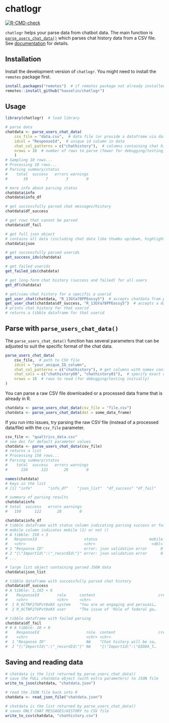 
<!-- README.md is generated from README.Rmd. Please edit that file -->

# chatlogr

<!-- badges: start -->

[![R-CMD-check](https://github.com/hauselin/chatlogr/actions/workflows/R-CMD-check.yaml/badge.svg)](https://github.com/hauselin/chatlogr/actions/workflows/R-CMD-check.yaml)
<!-- badges: end -->

`chatlogr` helps your parse data from chatbot data. The main function is
[`parse_users_chat_data()`](https://hauselin.github.io/chatlogr/reference/parse_users_chat_data.html)
which parses chat history data from a CSV file. See
[documentation](https://hauselin.github.io/chatlogr/) for details.

## Installation

Install the development version of `chatlogr`. You might need to install
the `remotes` package first.

``` r
install.packages("remotes")  # if remotes package not already installed
remotes::install_github("hauselin/chatlogr")
```

## Usage

``` r
library(chatlogr)  # load library

# parse data
chatdata <- parse_users_chat_data(
    csv_file = "data.csv",  # data file (or provide a dataframe via dat parameter)
    idcol = "ResponseId",  # unique id column in data
    chat_col_patterns = c("chathistory"),  # columns containing chat history
    nrows = 10  # number of rows to parse (fewer for debugging/testing)
    )
# Sampling 10 rows...                                                                      
# Processing 10 rows...
# Parsing summary/status
#    total  success   errors warnings 
#       10        7        3        0 

# more info about parsing status
chatdata$info
chatdata$info_df

# get successfully parsed chat messages/history
chatdata$df_success

# get rows that cannot be parsed
chatdata$df_fail

# get full json object
# contains all data (including chat data like thumbs up/down, highlights, user-agent info)
chatdata$json

# get successfully parsed userids
get_success_ids(chatdata)

# get failed userids
get_failed_ids(chatdata)

# get long-form chat history (success and failed) for all users
get_df(chatdata)

# get/view chat history for a specific a userid
get_user_chat(chatdata, "R_13GYa78PPEossy5")  # accepts chatdata from parse_users_chat_data
get_user_chat(chatdata$df_success, "R_13GYa78PPEossy5")  # accepts a dataframe
# prints chat history for that userid
# returns a tibble dataframe for that userid
```

## Parse with `parse_users_chat_data()`

The `parse_users_chat_data()` function has several parameters that can
be adjusted to suit the specific format of the chat data.

``` r
parse_users_chat_data(
    csv_file,  # path to CSV file
    idcol = "your_unique_ID_column", 
    chat_col_patterns = c("chathistory"), # get columns with names containing this pattern
    chat_cols = c("chathistory00", "chathistory01"),  # specify exact column names to parse
    nrows = 10  # rows to read (for debugging/testing initially)
)
```

You can parse a raw CSV file downloaded or a processed data frame that
is already in R.

``` r
chatdata <- parse_users_chat_data(csv_file = "file.csv")
chatdata <- parse_users_chat_data(dat = some_data_frame)
```

If you run into issues, try parsing the raw CSV file (instead of a
processed data/file) with the `csv_file` parameter.

``` r
csv_file <- "qualtrics_data.csv"
# see doc for default parameter values
chatdata <- parse_users_chat_data(csv_file) 
# returns a list
# Processing 150 rows...                                                                   
# Parsing summary/status
#    total  success   errors warnings 
#      150      122       28        0 

names(chatdata)
# keys in the list
# [1] "info"       "info_df"    "json_list"  "df_success" "df_fail"   

# summary of parsing results
chatdata$info
# total  success   errors warnings 
#   150      122       28        0 

chatdata$info_df
# tibble dataframe with status column indicating parsing success or failure
# mobile column indicates mobile (1) or not ()
# A tibble: 150 × 3
#   ResponseId                     status                       mobile
#   <chr>                          <chr>                         <dbl>
# 1 "Response ID"                  error: json validation error      0
# 2 "{\"ImportId\":\"_recordId\"}" error: json validation error      0
# ...

# large list object containing parsed JSON data
chatdata$json_list  

# tibble dataframe with successfully parsed chat history
chatdata$df_success  
# A tibble: 1,103 × 6
#    ResponseId        role      content                            createdAt    id n_words
#    <chr>             <chr>     <chr>                                  <dbl> <int>   <int>
#  1 R_6CTNF27UPvt8oKX system    "You are an engaging and persuasi…      0        0     344
#  2 R_6CTNF27UPvt8oKX user      "The issue of 'Role of federal go…      0.1      1      95

# tibble dataframe with failed parsing
chatdata$df_fail 
# # A tibble: 28 × 6
#    ResponseId                     role  content                   createdAt    id n_words
#    <chr>                          <chr> <chr>                         <dbl> <int>   <int>
#  1 "Response ID"                  NA    "Chat history will be sa…        NA    NA     315
#  2 "{\"ImportId\":\"_recordId\"}" NA    "{\"ImportId\":\"QID84_T…        NA    NA      10
```

## Saving and reading data

``` r
# chatdata is the list returned by parse_users_chat_data()
# save the FULL chatdata object (with extra parameters) to JSON file
write_to_json(chatdata, "chatdata.json")

# read the JSON file back into R
chatdata <- read_json_file("chatdata.json")

# chatdata is the list returned by parse_users_chat_data()
# saves ONLY CHAT MESSAGES/HISTORY to CSV file
write_to_csv(chatdata, "chathistory.csv")
```
